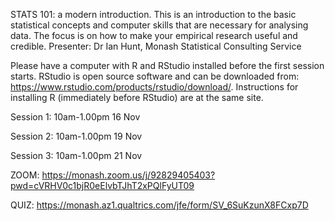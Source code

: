 STATS 101: a modern introduction. This is an introduction to the basic statistical concepts and computer skills that are necessary for analysing data. The focus is on how to make your empirical research useful and credible.
Presenter: Dr Ian Hunt, Monash Statistical Consulting Service 

Please have a computer with R and RStudio installed before the first session starts. RStudio is open source software and can be downloaded from:
https://www.rstudio.com/products/rstudio/download/. Instructions for installing R (immediately before RStudio) are at the same site.

Session 1: 10am-1.00pm 16 Nov

Session 2: 10am-1.00pm 19 Nov

Session 3: 10am-1.00pm 21 Nov

ZOOM: https://monash.zoom.us/j/92829405403?pwd=cVRHV0c1bjR0eElvbTJhT2xPQlFyUT09 

QUIZ: https://monash.az1.qualtrics.com/jfe/form/SV_6SuKzunX8FCxp7D

